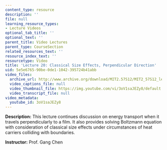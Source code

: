 ```yaml
---
content_type: resource
description: ''
file: null
learning_resource_types:
- Lecture Videos
optional_tab_title: ''
optional_text: ''
parent_title: Video Lectures
parent_type: CourseSection
related_resources_text: ''
resource_index_text: ''
resourcetype: Video
title: 'Lecture 20: Classical Size Effects, Perpendicular Direction'
uid: 5e5e6765-90be-0de1-1042-395724b41abb
video_files:
  archive_url: http://www.archive.org/download/MIT2.57S12/MIT2_57S12_lec20_300k.mp4
  video_captions_file: null
  video_thumbnail_file: https://img.youtube.com/vi/3oV1saJEZy8/default.jpg
  video_transcript_file: null
video_metadata:
  youtube_id: 3oV1saJEZy8
---
```


**Description:** This lecture continues discussion on energy transport when it travels perpendicularly to a film. It also provides solving Boltzmann equation with consideration of classical size effects under circumstances of heat carriers colliding with boundaries.

**Instructor:** Prof. Gang Chen